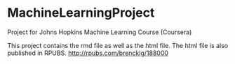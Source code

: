 # MachineLearningProject
Project for Johns Hopkins Machine Learning Course (Coursera)

This project contains the rmd file as well as the html file.  The html file is also published in RPUBS.
http://rpubs.com/brencklg/188000

